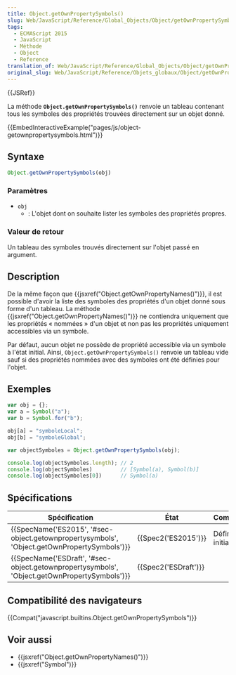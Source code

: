 ```yaml
---
title: Object.getOwnPropertySymbols()
slug: Web/JavaScript/Reference/Global_Objects/Object/getOwnPropertySymbols
tags:
  - ECMAScript 2015
  - JavaScript
  - Méthode
  - Object
  - Reference
translation_of: Web/JavaScript/Reference/Global_Objects/Object/getOwnPropertySymbols
original_slug: Web/JavaScript/Reference/Objets_globaux/Object/getOwnPropertySymbols
---
```

{{JSRef}}

La méthode **`Object.getOwnPropertySymbols()`** renvoie un tableau contenant tous les symboles des propriétés trouvées directement sur un objet donné.

{{EmbedInteractiveExample("pages/js/object-getownpropertysymbols.html")}}

## Syntaxe

```js
Object.getOwnPropertySymbols(obj)
```

### Paramètres

- `obj`
  - : L'objet dont on souhaite lister les symboles des propriétés propres.

### Valeur de retour

Un tableau des symboles trouvés directement sur l'objet passé en argument.

## Description

De la même façon que {{jsxref("Object.getOwnPropertyNames()")}}, il est possible d'avoir la liste des symboles des propriétés d'un objet donné sous forme d'un tableau. La méthode {{jsxref("Object.getOwnPropertyNames()")}} ne contiendra uniquement que les propriétés « nommées » d'un objet et non pas les propriétés uniquement accessibles via un symbole.

Par défaut, aucun objet ne possède de propriété accessible via un symbole à l'état initial. Ainsi, `Object.getOwnPropertySymbols()` renvoie un tableau vide sauf si des propriétés nommées avec des symboles ont été définies pour l'objet.

## Exemples

```js
var obj = {};
var a = Symbol("a");
var b = Symbol.for("b");

obj[a] = "symboleLocal";
obj[b] = "symboleGlobal";

var objectSymboles = Object.getOwnPropertySymbols(obj);

console.log(objectSymboles.length); // 2
console.log(objectSymboles)         // [Symbol(a), Symbol(b)]
console.log(objectSymboles[0])      // Symbol(a)
```

## Spécifications

| Spécification                                                                                                                | État                         | Commentaires         |
| ---------------------------------------------------------------------------------------------------------------------------- | ---------------------------- | -------------------- |
| {{SpecName('ES2015', '#sec-object.getownpropertysymbols', 'Object.getOwnPropertySymbols')}}     | {{Spec2('ES2015')}}     | Définition initiale. |
| {{SpecName('ESDraft', '#sec-object.getownpropertysymbols', 'Object.getOwnPropertySymbols')}} | {{Spec2('ESDraft')}} |                      |

## Compatibilité des navigateurs

{{Compat("javascript.builtins.Object.getOwnPropertySymbols")}}

## Voir aussi

- {{jsxref("Object.getOwnPropertyNames()")}}
- {{jsxref("Symbol")}}
